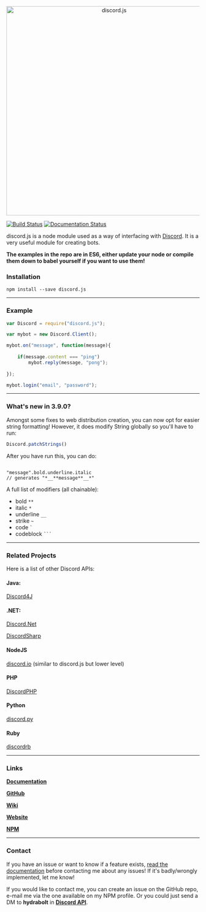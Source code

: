 <p align="center">
  <a href="https://hydrabolt.github.io/discord.js">
    <img alt="discord.js" src="http://hydrabolt.github.io/discord.js/res/logo.png" width="546">
  </a>
</p>

[![Build Status](https://travis-ci.org/hydrabolt/discord.js.svg)](https://travis-ci.org/hydrabolt/discord.js) [![Documentation Status](https://readthedocs.org/projects/discordjs/badge/?version=latest)](http://discordjs.readthedocs.org/en/latest/?badge=latest)
    

discord.js is a node module used as a way of interfacing with
[Discord](https://discordapp.com/). It is a very useful module for creating
bots.

**The examples in the repo are in ES6, either update your node or compile them down to babel yourself if you want to use them!**

### Installation
`npm install --save discord.js`

---

### Example
```js
var Discord = require("discord.js");

var mybot = new Discord.Client();

mybot.on("message", function(message){
	
	if(message.content === "ping")
		mybot.reply(message, "pong");
	
});

mybot.login("email", "password");
```
---

### What's new in 3.9.0?

Amongst some fixes to web distribution creation, you can now opt for easier string formatting! However, it does modify String globally so you'll have to run:

```js
Discord.patchStrings()
```

After you have run this, you can do:
```

"message".bold.underline.italic
// generates "*__**message**__*"

```

A full list of modifiers (all chainable):

* bold `**`
* italic `*`
* underline `__`
* strike `~`
* code `` ` ``
* codeblock ```` ``` ````

---

### Related Projects

Here is a list of other Discord APIs:

#### Java:
[Discord4J](https://github.com/nerd/Discord4J)
#### .NET:
[Discord.Net](https://github.com/RogueException/Discord.Net)

[DiscordSharp](https://github.com/Luigifan/DiscordSharp)
#### NodeJS
[discord.io](https://github.com/izy521/node-discord) (similar to discord.js but lower level)

#### PHP
[DiscordPHP](https://github.com/teamreflex/DiscordPHP)

#### Python
[discord.py](https://github.com/Rapptz/discord.py)

#### Ruby
[discordrb](https://github.com/meew0/discordrb)

---

### Links
**[Documentation](http://discordjs.readthedocs.org/en/latest/)**

**[GitHub](https://github.com/discord-js/discord.js)**

**[Wiki](https://github.com/discord-js/discord.js/wiki)**

**[Website](http://discord-js.github.io/)**

**[NPM](npmjs.com/package/discord.js)**

---

### Contact

If you have an issue or want to know if a feature exists, [read the documentation](http://discordjs.readthedocs.org/en/latest/) before contacting me about any issues! If it's badly/wrongly implemented, let me know!


If you would like to contact me, you can create an issue on the GitHub repo, e-mail me via the one available on my NPM profile.
Or you could just send a DM to **hydrabolt** in [**Discord API**](https://discord.gg/0SBTUU1wZTYd2XyW).
